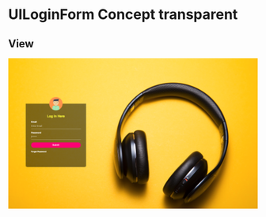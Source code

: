 # UILoginForm Concept transparent

## View
![alt text](https://github.com/galatigiuseppe/UILoginForm/blob/master/LoginForm.png)
